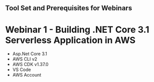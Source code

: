 ## Tool Set and Prerequisites for Webinars

# Webinar 1 - Building .NET Core 3.1 Serverless Application in AWS 
* Asp.Net Core 3.1 
* AWS CLI v2
* AWS CDK v1.37.0
* VS Code
* AWS Account


